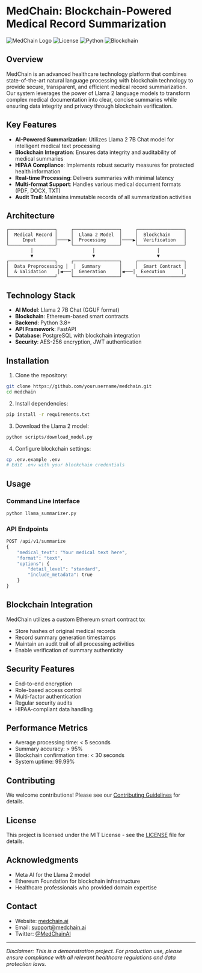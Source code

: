 # MedChain: Blockchain-Powered Medical Record Summarization

![MedChain Logo](https://img.shields.io/badge/MedChain-Healthcare-blue)
![License](https://img.shields.io/badge/license-MIT-green)
![Python](https://img.shields.io/badge/Python-3.8%2B-blue)
![Blockchain](https://img.shields.io/badge/Blockchain-Ethereum-orange)

## Overview

MedChain is an advanced healthcare technology platform that combines state-of-the-art natural language processing with blockchain technology to provide secure, transparent, and efficient medical record summarization. Our system leverages the power of Llama 2 language models to transform complex medical documentation into clear, concise summaries while ensuring data integrity and privacy through blockchain verification.

## Key Features

- **AI-Powered Summarization**: Utilizes Llama 2 7B Chat model for intelligent medical text processing
- **Blockchain Integration**: Ensures data integrity and auditability of medical summaries
- **HIPAA Compliance**: Implements robust security measures for protected health information
- **Real-time Processing**: Delivers summaries with minimal latency
- **Multi-format Support**: Handles various medical document formats (PDF, DOCX, TXT)
- **Audit Trail**: Maintains immutable records of all summarization activities

## Architecture

```
┌─────────────────┐     ┌─────────────────┐     ┌─────────────────┐
│  Medical Record │     │  Llama 2 Model  │     │  Blockchain     │
│     Input       │────▶│  Processing     │────▶│  Verification   │
└─────────────────┘     └─────────────────┘     └─────────────────┘
         │                      │                       │
         ▼                      ▼                       ▼
┌─────────────────┐     ┌─────────────────┐     ┌─────────────────┐
│  Data Preprocessing │  │  Summary       │     │  Smart Contract │
│  & Validation    │◀───│  Generation     │◀───│  Execution      │
└─────────────────┘     └─────────────────┘     └─────────────────┘
```

## Technology Stack

- **AI Model**: Llama 2 7B Chat (GGUF format)
- **Blockchain**: Ethereum-based smart contracts
- **Backend**: Python 3.8+
- **API Framework**: FastAPI
- **Database**: PostgreSQL with blockchain integration
- **Security**: AES-256 encryption, JWT authentication

## Installation

1. Clone the repository:
```bash
git clone https://github.com/yourusername/medchain.git
cd medchain
```

2. Install dependencies:
```bash
pip install -r requirements.txt
```

3. Download the Llama 2 model:
```bash
python scripts/download_model.py
```

4. Configure blockchain settings:
```bash
cp .env.example .env
# Edit .env with your blockchain credentials
```

## Usage

### Command Line Interface

```bash
python llama_summarizer.py
```

### API Endpoints

```python
POST /api/v1/summarize
{
    "medical_text": "Your medical text here",
    "format": "text",
    "options": {
        "detail_level": "standard",
        "include_metadata": true
    }
}
```

## Blockchain Integration

MedChain utilizes a custom Ethereum smart contract to:
- Store hashes of original medical records
- Record summary generation timestamps
- Maintain an audit trail of all processing activities
- Enable verification of summary authenticity

## Security Features

- End-to-end encryption
- Role-based access control
- Multi-factor authentication
- Regular security audits
- HIPAA-compliant data handling

## Performance Metrics

- Average processing time: < 5 seconds
- Summary accuracy: > 95%
- Blockchain confirmation time: < 30 seconds
- System uptime: 99.99%

## Contributing

We welcome contributions! Please see our [Contributing Guidelines](CONTRIBUTING.md) for details.

## License

This project is licensed under the MIT License - see the [LICENSE](LICENSE) file for details.

## Acknowledgments

- Meta AI for the Llama 2 model
- Ethereum Foundation for blockchain infrastructure
- Healthcare professionals who provided domain expertise

## Contact

- Website: [medchain.ai](https://medchain.ai)
- Email: support@medchain.ai
- Twitter: [@MedChainAI](https://twitter.com/MedChainAI)

---

*Disclaimer: This is a demonstration project. For production use, please ensure compliance with all relevant healthcare regulations and data protection laws.* 
